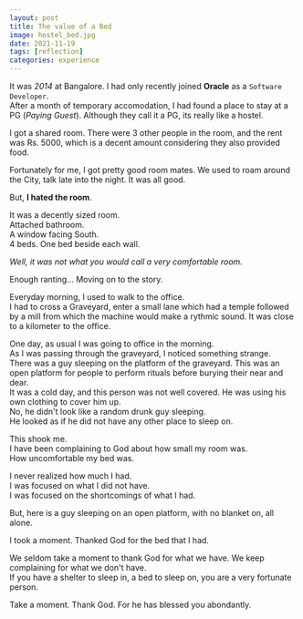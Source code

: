 ```yaml
---
layout: post
title: The value of a Bed
image: hostel_bed.jpg
date: 2021-11-19
tags: [reflection]
categories: experience
---
```


It was _2014_ at Bangalore. I had only recently joined **Oracle** as a `Software Developer`.  
After a month of temporary accomodation, I had found a place to stay at a PG (_Paying Guest_). Although they call it a PG, its really like a hostel.  

I got a shared room. There were 3 other people in the room, and the rent was Rs. 5000, which is a decent amount considering they also provided food.  

Fortunately for me, I got pretty good room mates. We used to roam around the City, talk late into the night. It was all good.  

But, **I hated the room**.

It was a decently sized room.  
Attached bathroom.  
A window facing South.  
4 beds. One bed beside each wall.  

_Well, it was not what you would call a very comfortable room._

Enough ranting... Moving on to the story.

Everyday morning, I used to walk to the office.  
I had to cross a Graveyard, enter a small lane which had a temple followed by a mill from which the machine would make a rythmic sound. It was close to a kilometer to the office.  

One day, as usual I was going to office in the morning.  
As I was passing through the graveyard, I noticed something strange.  
There was a guy sleeping on the platform of the graveyard. This was an open platform for people to perform rituals before burying their near and dear.  
It was a cold day, and this person was not well covered. He was using his own clothing to cover him up.  
No, he didn't look like a random drunk guy sleeping.  
He looked as if he did not have any other place to sleep on.  

This shook me.  
I have been complaining to God about how small my room was.  
How uncomfortable my bed was.  

I never realized how much I had.  
I was focused on what I did not have.  
I was focused on the shortcomings of what I had.  

But, here is a guy sleeping on an open platform, with no blanket on, all alone.  

I took a moment. Thanked God for the bed that I had.  

We seldom take a moment to thank God for what we have. We keep complaining for what we don't have.  
If you have a shelter to sleep in, a bed to sleep on, you are a very fortunate person.

Take a moment. Thank God. For he has blessed you abondantly.